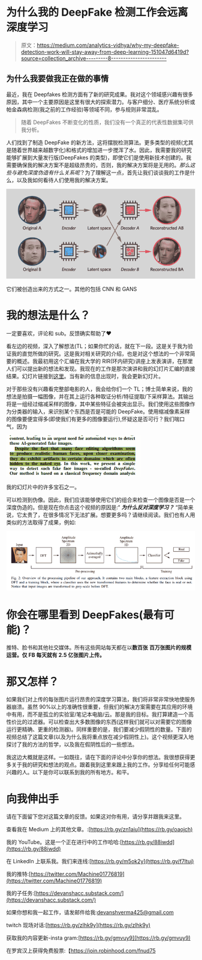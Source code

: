 # 为什么我的 DeepFake 检测工作会远离深度学习

> 原文：<https://medium.com/analytics-vidhya/why-my-deepfake-detection-work-will-stay-away-from-deep-learning-151047d6419d?source=collection_archive---------8----------------------->

## 为什么我要做我正在做的事情

最近，我在 Deepfakes 检测方面有了新的研究成果。我对这个领域感兴趣有很多原因，其中一个主要原因是这里有很大的探索潜力。与客户细分、医疗系统分析或帕金森病检测(我之前的工作经验)等领域不同，参与规则非常混乱。

> 随着 DeepFakes 不断变化的性质，我们没有一个真正的代表性数据集可供我分析。

人们找到了制造 DeepFake 的新方法，这将摆脱检测算法。更多类型的视频(尤其是随着世界越来越数字化)和格式的增加进一步搅浑了水。因此，我需要我的研究能够扩展到大量发行版(DeepFakes 的类型)，即使它们是使用新技术创建的。我需要确保我的解决方案不是超级昂贵的，否则，我的解决方案将是无用的。*那么这些与避免深度伪造有什么关系呢*？为了理解这一点，首先让我们谈谈我的工作是什么，以及我如何看待人们使用我的解决方案。

![](img/fea3ee02a5673f513694c84806dabc36.png)

它们被创造出来的方式之一。其他的包括 CNN 和 GANS

# 我的想法是什么？

一定要喜欢，评论和 sub。反馈确实帮助了❤

看左边的视频，深入了解想法(TL；如果你忙的话，就在下一段。这是关于我为验证我的直觉所做的研究。这是我对相关研究的介绍，也是对这个想法的一个非常简要的概述。我最初用这个汇编在我大学的 RIR(环内研究)讲座上发表演讲，在那里人们可以提出新的想法和发现。我现在的工作是那次演讲和我的幻灯片汇编的直接结果。幻灯片链接到[这里](https://docs.google.com/presentation/d/1GCyIGM_7KyjrEpRosMb0q-dHDjj5O5kQ4AvPRuHJ5ZE/edit#slide=id.p)。当有新的信息出现时，我会更新幻灯片。

对于那些没有兴趣看完整部电影的人，我会给你们一个 TL；博士简单来说，我的想法是拍摄一幅图像，并在其上运行各种取证分析/特征提取/下采样算法。其输出将是一组经过缩减采样的图像，其中某些特征会被突出显示。我们使用这些图像作为分类器的输入，来识别某个东西是否是可能的 DeepFake。使用缩减像素采样的图像要便宜得多(即使我们有更多的图像要运行),怀疑这是否可行？我们喘口气，因为

![](img/9545ef0a35dde432b0bca1629912e0b3.png)

我的幻灯片中的许多宝石之一。

可以检测到伪像。因此，我们应该能够使用它们的组合来检查一个图像是否是一个深度伪造的。但是现在你点击这个视频的原因是:“ ***为什么反对深度学习？*** “简单来说，它太贵了，在很多情况下无法扩展。想要更多吗？请继续阅读。我们也有人用类似的方法取得了成果，例如:

![](img/06022940d79ed4917e872dc9cf3afb65.png)

# 你会在哪里看到 DeepFakes(最有可能)？

推特、脸书和其他社交媒体。所有这些网站每天都在以**数百张** **百万张图片的规模运营。仅 FB 每天就有 2.5 亿张图片上传。**

# 那又怎样？

如果我们对上传的每张图片运行昂贵的深度学习算法，我们将非常非常快地使服务器崩溃。虽然 90%以上的准确性很重要，但我们的解决方案需要在其应用的环境中有用，而不是孤立的实验室/笔记本电脑/云。那是我的目标。我打算建造一个高性价比的过滤器。可以检查出大多数图像的东西(这样我们就可以对需要它的图像运行更精确、更重的检测器)。同样重要的是，我们要减少假阴性的数量。下面的视频总结了这篇文章(以及为什么我将重点放在减少假阴性上)。这个视频更深入地探讨了我的方法的哲学，以及我在假阴性后的一些想法。

我这边大概就是这样。一如既往，请在下面的评论中分享你的想法。我很想获得更多关于我的研究和想法的观点。跟着我到这里来跟上我的工作。分享给任何可能感兴趣的人。以下是你可以联系到我的所有地方。和平。

# 向我伸出手

请在下面留下您对这篇文章的反馈。如果这对你有用，请分享并跟我来这里。

查看我在 Medium 上的其他文章。:[https://rb.gy/zn1aiu](https://rb.gy/oaojch)

我的 YouTube。这是一个正在进行中的工作哈哈:[https://rb.gy/88iwdd](https://rb.gy/88iwdd)

在 LinkedIn 上联系我。我们来连线:[https://rb.gy/m5ok2y](https://rb.gy/f7ltuj)

我的推特:[https://twitter.com/Machine01776819](https://twitter.com/Machine01776819)

我的子任务:[https://devanshacc.substack.com/](https://devanshacc.substack.com/)

如果你想和我一起工作，请发邮件给我:devanshverma425@gmail.com

twitch 现场对话:[https://rb.gy/zlhk9y](https://rb.gy/zlhk9y)

获取我的内容更新-insta gram:[https://rb.gy/gmvuy9](https://rb.gy/gmvuy9)

在罗宾汉上获得免费股票:【https://join.robinhood.com/fnud75 